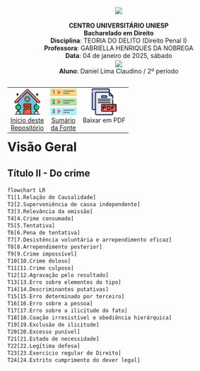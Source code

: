 
<div align="center">

<p align="center"><img height="120" src="../../../figuras/LOGO_UNIESP.png"> </p>

<p align="center"><b>CENTRO UNIVERSITÁRIO UNIESP</b><br>
<b>Bacharelado em Direito</b><br>
<b>Disciplina</b>: TEORIA DO DELITO (Direito Penal I)<br>
<b>Professora</b>: GABRIELLA HENRIQUES DA NOBREGA<br>
<b>Data</b>: 04 de janeiro de 2025, sábado<br>
<img align="center" src="../../../figuras/FOTO_PERFIL_DANIEL_CLAUDINO_2023.png" width="80"><br>
<b>Aluno</b>: Daniel Lima Claudino / 2º período<br>
 </p>
</div>

<table align="right" border="0">
  <tr>
    <td align="center" valign="top">
      <a href="../../../README.md">
        <img src="https://github.com/dnlclaudino/imagens/blob/master/icones/icone-casa2.png?raw=true" heigh="60" width="60"><br>Início deste <br>Repositório
      </a>
    </td>
    <td align="center" valign="top">
      <a href="../README.md">
        <img src="https://github.com/dnlclaudino/imagens/blob/master/icones/icone-sumario.png?raw=true" heigh="60" width="60"><br>Sumário<br>da Fonte
      </a>
    </td>
    <td align="center" valign="top">
        <img src="https://github.com/dnlclaudino/imagens/blob/master/icones-aplicativos/pdf/pdf.png?raw=true" heigh="60" width="60"><br>Baixar em PDF
    </td>
  </tr>
</table><br><br><br><br><br>

<h1>Visão Geral</h1>

## Título II - Do crime

```mermaid
flowchart LR
T1[1.Relação de Causalidade]
T2[2.Superveniência de causa independente]
T3[3.Relevância da omissão]
T4[4.Crime consumado]
T5[5.Tentativa]
T6[6.Pena de tentativa]
T7[7.Desistência voluntária e arrependimento eficaz]
T8[8.Arrependimento posterior]
T9[9.Crime impossível]
T10[10.Crime doloso]
T11[11.Crime culposo]
T12[12.Agravação pelo resultado]
T13[13.Erro sobre elementos do tipo]
T14[14.Descriminantes putativas]
T15[15.Erro determinado por terceiro]  
T16[16.Erro sobre a pessoa]
T17[17.Erro sobre a ilicitude do fato]
T18[18.Coação irresistível e obediência hierárquica]
T19[19.Exclusão de ilicitude]
T20[20.Excesso punível]
T21[21.Estado de necessidade]
T22[22.Legítima defesa]
T23[23.Exercício regular de Direito]
T24[24.Estrito cumprimento do dever legal]

```
